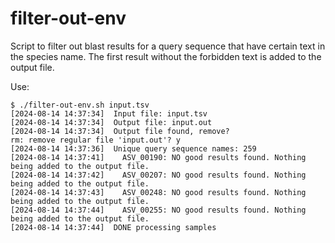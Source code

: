 # filter-out-env

Script to filter out blast results for a query sequence that have certain text in the species name.
The first result without the forbidden text is added to the output file.

Use:

```{bash}
$ ./filter-out-env.sh input.tsv 
[2024-08-14 14:37:34]  Input file: input.tsv
[2024-08-14 14:37:34]  Output file: input.out
[2024-08-14 14:37:34]  Output file found, remove?
rm: remove regular file 'input.out'? y
[2024-08-14 14:37:36]  Unique query sequence names: 259
[2024-08-14 14:37:41]    ASV_00190: NO good results found. Nothing being added to the output file.
[2024-08-14 14:37:42]    ASV_00207: NO good results found. Nothing being added to the output file.
[2024-08-14 14:37:43]    ASV_00248: NO good results found. Nothing being added to the output file.
[2024-08-14 14:37:44]    ASV_00255: NO good results found. Nothing being added to the output file.
[2024-08-14 14:37:44]  DONE processing samples
```
